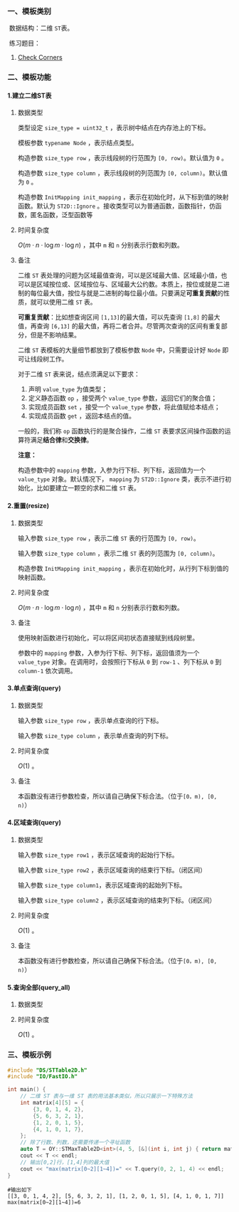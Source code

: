 ### 一、模板类别

​	数据结构：二维 `ST`表。

​	练习题目：

1. [Check Corners](http://acm.hdu.edu.cn/showproblem.php?pid=2888)

### 二、模板功能

#### 1.建立二维ST表

1. 数据类型

   类型设定 `size_type = uint32_t` ，表示树中结点在内存池上的下标。

   模板参数 `typename Node` ，表示结点类型。

   构造参数 `size_type row` ，表示线段树的行范围为 `[0, row)`。默认值为 `0` 。

   构造参数 `size_type column` ，表示线段树的列范围为 `[0, column)`。默认值为 `0` 。

   构造参数 `InitMapping init_mapping` ，表示在初始化时，从下标到值的映射函数。默认为 `ST2D::Ignore` 。接收类型可以为普通函数，函数指针，仿函数，匿名函数，泛型函数等

2. 时间复杂度

    $O(m\cdot n\cdot \log m\cdot\log n)$ ，其中 `m` 和 `n` 分别表示行数和列数。

3. 备注

   二维 `ST` 表处理的问题为区域最值查询，可以是区域最大值、区域最小值，也可以是区域按位或、区域按位与、区域最大公约数。本质上，按位或就是二进制的每位最大值，按位与就是二进制的每位最小值。只要满足**可重复贡献**的性质，就可以使用二维 `ST` 表。

   **可重复贡献**：比如想查询区间 `[1,13]​` 的最大值，可以先查询 `[1,8]` 的最大值，再查询 `[6,13]` 的最大值，再将二者合并。尽管两次查询的区间有重复部分，但是不影响结果。

   二维 `ST` 表模板的大量细节都放到了模板参数 `Node` 中，只需要设计好 `Node` 即可让线段树工作。

   对于二维 `ST` 表来说，结点须满足以下要求：

   1. 声明 `value_type` 为值类型；
   2. 定义静态函数 `op` ，接受两个 `value_type` 参数，返回它们的聚合值；
   3. 实现成员函数 `set` ，接受一个 `value_type` 参数，将此值赋给本结点；
   4. 实现成员函数 `get` ，返回本结点的值。

   一般的，我们称 `op` 函数执行的是聚合操作，二维 `ST` 表要求区间操作函数的运算符满足**结合律**和**交换律**。

   **注意：**

   构造参数中的 `mapping` 参数，入参为行下标、列下标，返回值为一个 `value_type` 对象。默认情况下， `mapping` 为 `ST2D::Ignore` 类，表示不进行初始化，比如要建立一颗空的求和二维 `ST` 表。

####  2.重置(resize)

1. 数据类型

   输入参数 `size_type row` ，表示二维 `ST` 表的行范围为 `[0, row)`。

   输入参数 `size_type column` ，表示二维 `ST` 表的列范围为 `[0, column)`。

   构造参数 `InitMapping init_mapping` ，表示在初始化时，从行列下标到值的映射函数。

2. 时间复杂度

   $O(m\cdot n\cdot \log m\cdot\log n)$ ，其中 `m` 和 `n` 分别表示行数和列数。

3. 备注

   使用映射函数进行初始化，可以将区间初状态直接赋到线段树里。

   参数中的 `mapping` 参数，入参为行下标、列下标，返回值须为一个 `value_type` 对象。在调用时，会按照行下标从 `0` 到 `row-1` 、列下标从 `0` 到 `column-1` 依次调用。

#### 3.单点查询(query)

1. 数据类型

   输入参数 `size_type row` ，表示单点查询的行下标。

   输入参数 `size_type column` ，表示单点查询的列下标。

2. 时间复杂度

   $O(1)$ 。

3. 备注

   本函数没有进行参数检查，所以请自己确保下标合法。（位于`[0，m), [0, n)`）

#### 4.区域查询(query)

1. 数据类型

   输入参数 `size_type row1` ，表示区域查询的起始行下标。

   输入参数 `size_type row2` ，表示区域查询的结束行下标。（闭区间）

   输入参数 `size_type column1​` ，表示区域查询的起始列下标。

   输入参数 `size_type column2` ，表示区域查询的结束列下标。（闭区间）

2. 时间复杂度

    $O(1)$ 。

3. 备注

   本函数没有进行参数检查，所以请自己确保下标合法。（位于`[0，m), [0, n)`）

#### 5.查询全部(query_all)

1. 数据类型

2. 时间复杂度

   $O(1)$ 。


### 三、模板示例

```c++
#include "DS/STTable2D.h"
#include "IO/FastIO.h"

int main() {
    // 二维 ST 表与一维 ST 表的用法基本类似，所以只展示一下特殊方法
    int matrix[4][5] = {
        {3, 0, 1, 4, 2},
        {5, 6, 3, 2, 1},
        {1, 2, 0, 1, 5},
        {4, 1, 0, 1, 7},
    };
    // 除了行数、列数，还需要传递一个寻址函数
    auto T = OY::STMaxTable2D<int>(4, 5, [&](int i, int j) { return matrix[i][j]; });
    cout << T << endl;
    // 输出[0,2]行，[1,4]列的最大值
    cout << "max(matrix[0~2][1~4])=" << T.query(0, 2, 1, 4) << endl;
}
```

```
#输出如下
[[3, 0, 1, 4, 2], [5, 6, 3, 2, 1], [1, 2, 0, 1, 5], [4, 1, 0, 1, 7]]
max(matrix[0~2][1~4])=6

```
